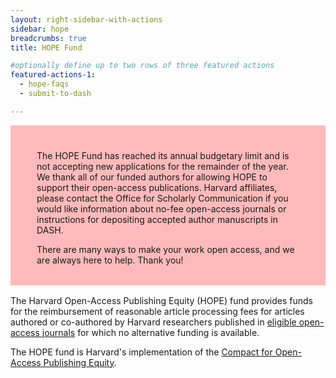 ```yaml
---
layout: right-sidebar-with-actions
sidebar: hope
breadcrumbs: true
title: HOPE Fund

#optionally define up to two rows of three featured actions
featured-actions-1:
  - hope-faqs
  - submit-to-dash

---
```

<aside style="background-color: #febabb;padding:26px 42px 18px;margin-bottom: 1rem">
<p>The HOPE Fund has reached its annual budgetary limit and is not accepting new applications for the remainder of the year. We thank all of our funded authors for allowing HOPE to support their open-access publications.
Harvard affiliates, please contact the Office for Scholarly Communication if you would like information about no-fee open-access journals or instructions for depositing accepted author manuscripts in DASH.</p>
<p>There are many ways to make your work open access, and we are always here to help. Thank you!</p></aside>

The Harvard Open-Access Publishing Equity (HOPE) fund provides funds for the reimbursement of reasonable article processing fees for articles authored or co-authored by Harvard researchers published in [eligible open-access journals]({{site.baseurl}}/programs/hope/faq/#eligible-venues) for which no alternative funding is available.

The HOPE fund is Harvard's implementation of the [Compact for Open-Access Publishing Equity](http://www.oacompact.org/).
